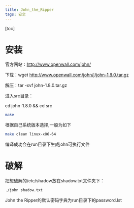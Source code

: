 ```yaml
---
title: John_the_Ripper
tags: 安全
---
```


[toc]

# 安装

官方网站：http://www.openwall.com/john/

下载：wget http://www.openwall.com/john/j/john-1.8.0.tar.gz

解压：tar -xvf john-1.8.0.tar.gz

进入src目录：

cd john-1.8.0 && cd src

```bash
make
```

根据自己系统版本选择,一般为如下

```bash
make clean linux-x86-64
```

编译成功会在run目录下生成john可执行文件

# 破解

把想破解的/etc/shadow放在shadow.txt文件夹下：

```bash
./john shadow.txt
```

John the Ripper的默认密码字典为run目录下的password.lst